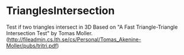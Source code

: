 # TrianglesIntersection
Test if two triangles intersect in 3D
Based on "A Fast Triangle-Triangle Intersection Test" by Tomas Moller.
(http://fileadmin.cs.lth.se/cs/Personal/Tomas_Akenine-Moller/pubs/tritri.pdf)
